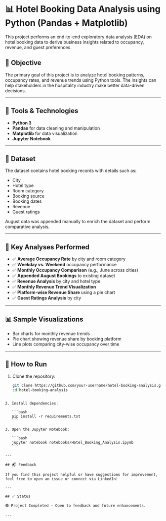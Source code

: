 # 📊 Hotel Booking Data Analysis using Python (Pandas + Matplotlib)

This project performs an end-to-end exploratory data analysis (EDA) on hotel booking data to derive business insights related to occupancy, revenue, and guest preferences.

## 🧠 Objective

The primary goal of this project is to analyze hotel booking patterns, occupancy rates, and revenue trends using Python tools. The insights can help stakeholders in the hospitality industry make better data-driven decisions.

---

## 🔧 Tools & Technologies

- **Python 3**
- **Pandas** for data cleaning and manipulation
- **Matplotlib** for data visualization
- **Jupyter Notebook**

---

## 📂 Dataset

The dataset contains hotel booking records with details such as:
- City
- Hotel type
- Room category
- Booking source
- Booking dates
- Revenue
- Guest ratings

August data was appended manually to enrich the dataset and perform comparative analysis.

---

## 📌 Key Analyses Performed

- ✅ **Average Occupancy Rate** by city and room category  
- ✅ **Weekday vs. Weekend** occupancy performance  
- ✅ **Monthly Occupancy Comparison** (e.g., June across cities)  
- ✅ **Appended August Bookings** to existing dataset  
- ✅ **Revenue Analysis** by city and hotel type  
- ✅ **Monthly Revenue Trend Visualization**  
- ✅ **Platform-wise Revenue Share** using a pie chart  
- ✅ **Guest Ratings Analysis** by city

---

## 📊 Sample Visualizations

- Bar charts for monthly revenue trends  
- Pie chart showing revenue share by booking platform  
- Line plots comparing city-wise occupancy over time
---

## 🏁 How to Run

1. Clone the repository:
   ```bash
   git clone https://github.com/your-username/hotel-booking-analysis.git
   cd hotel-booking-analysis
````

2. Install dependencies:

   ```bash
   pip install -r requirements.txt
   ```

3. Open the Jupyter Notebook:

   ```bash
   jupyter notebook notebooks/Hotel_Booking_Analysis.ipynb
   ```

---

## 📬 Feedback

If you find this project helpful or have suggestions for improvement, feel free to open an issue or connect via LinkedIn!

---

## ✅ Status

🟢 Project Completed – Open to feedback and future enhancements.

---
